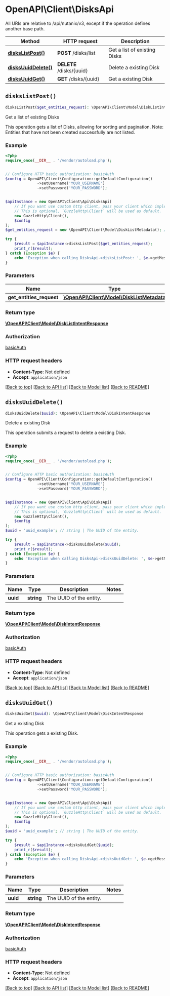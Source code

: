 # OpenAPI\Client\DisksApi

All URIs are relative to /api/nutanix/v3, except if the operation defines another base path.

| Method | HTTP request | Description |
| ------------- | ------------- | ------------- |
| [**disksListPost()**](DisksApi.md#disksListPost) | **POST** /disks/list | Get a list of existing Disks |
| [**disksUuidDelete()**](DisksApi.md#disksUuidDelete) | **DELETE** /disks/{uuid} | Delete a existing Disk |
| [**disksUuidGet()**](DisksApi.md#disksUuidGet) | **GET** /disks/{uuid} | Get a existing Disk |


## `disksListPost()`

```php
disksListPost($get_entities_request): \OpenAPI\Client\Model\DiskListIntentResponse
```

Get a list of existing Disks

This operation gets a list of Disks, allowing for sorting and pagination. Note: Entities that have not been created successfully are not listed.

### Example

```php
<?php
require_once(__DIR__ . '/vendor/autoload.php');


// Configure HTTP basic authorization: basicAuth
$config = OpenAPI\Client\Configuration::getDefaultConfiguration()
              ->setUsername('YOUR_USERNAME')
              ->setPassword('YOUR_PASSWORD');


$apiInstance = new OpenAPI\Client\Api\DisksApi(
    // If you want use custom http client, pass your client which implements `GuzzleHttp\ClientInterface`.
    // This is optional, `GuzzleHttp\Client` will be used as default.
    new GuzzleHttp\Client(),
    $config
);
$get_entities_request = new \OpenAPI\Client\Model\DiskListMetadata(); // \OpenAPI\Client\Model\DiskListMetadata

try {
    $result = $apiInstance->disksListPost($get_entities_request);
    print_r($result);
} catch (Exception $e) {
    echo 'Exception when calling DisksApi->disksListPost: ', $e->getMessage(), PHP_EOL;
}
```

### Parameters

| Name | Type | Description  | Notes |
| ------------- | ------------- | ------------- | ------------- |
| **get_entities_request** | [**\OpenAPI\Client\Model\DiskListMetadata**](../Model/DiskListMetadata.md)|  | |

### Return type

[**\OpenAPI\Client\Model\DiskListIntentResponse**](../Model/DiskListIntentResponse.md)

### Authorization

[basicAuth](../../README.md#basicAuth)

### HTTP request headers

- **Content-Type**: Not defined
- **Accept**: `application/json`

[[Back to top]](#) [[Back to API list]](../../README.md#endpoints)
[[Back to Model list]](../../README.md#models)
[[Back to README]](../../README.md)

## `disksUuidDelete()`

```php
disksUuidDelete($uuid): \OpenAPI\Client\Model\DiskIntentResponse
```

Delete a existing Disk

This operation submits a request to delete a existing Disk.

### Example

```php
<?php
require_once(__DIR__ . '/vendor/autoload.php');


// Configure HTTP basic authorization: basicAuth
$config = OpenAPI\Client\Configuration::getDefaultConfiguration()
              ->setUsername('YOUR_USERNAME')
              ->setPassword('YOUR_PASSWORD');


$apiInstance = new OpenAPI\Client\Api\DisksApi(
    // If you want use custom http client, pass your client which implements `GuzzleHttp\ClientInterface`.
    // This is optional, `GuzzleHttp\Client` will be used as default.
    new GuzzleHttp\Client(),
    $config
);
$uuid = 'uuid_example'; // string | The UUID of the entity.

try {
    $result = $apiInstance->disksUuidDelete($uuid);
    print_r($result);
} catch (Exception $e) {
    echo 'Exception when calling DisksApi->disksUuidDelete: ', $e->getMessage(), PHP_EOL;
}
```

### Parameters

| Name | Type | Description  | Notes |
| ------------- | ------------- | ------------- | ------------- |
| **uuid** | **string**| The UUID of the entity. | |

### Return type

[**\OpenAPI\Client\Model\DiskIntentResponse**](../Model/DiskIntentResponse.md)

### Authorization

[basicAuth](../../README.md#basicAuth)

### HTTP request headers

- **Content-Type**: Not defined
- **Accept**: `application/json`

[[Back to top]](#) [[Back to API list]](../../README.md#endpoints)
[[Back to Model list]](../../README.md#models)
[[Back to README]](../../README.md)

## `disksUuidGet()`

```php
disksUuidGet($uuid): \OpenAPI\Client\Model\DiskIntentResponse
```

Get a existing Disk

This operation gets a existing Disk.

### Example

```php
<?php
require_once(__DIR__ . '/vendor/autoload.php');


// Configure HTTP basic authorization: basicAuth
$config = OpenAPI\Client\Configuration::getDefaultConfiguration()
              ->setUsername('YOUR_USERNAME')
              ->setPassword('YOUR_PASSWORD');


$apiInstance = new OpenAPI\Client\Api\DisksApi(
    // If you want use custom http client, pass your client which implements `GuzzleHttp\ClientInterface`.
    // This is optional, `GuzzleHttp\Client` will be used as default.
    new GuzzleHttp\Client(),
    $config
);
$uuid = 'uuid_example'; // string | The UUID of the entity.

try {
    $result = $apiInstance->disksUuidGet($uuid);
    print_r($result);
} catch (Exception $e) {
    echo 'Exception when calling DisksApi->disksUuidGet: ', $e->getMessage(), PHP_EOL;
}
```

### Parameters

| Name | Type | Description  | Notes |
| ------------- | ------------- | ------------- | ------------- |
| **uuid** | **string**| The UUID of the entity. | |

### Return type

[**\OpenAPI\Client\Model\DiskIntentResponse**](../Model/DiskIntentResponse.md)

### Authorization

[basicAuth](../../README.md#basicAuth)

### HTTP request headers

- **Content-Type**: Not defined
- **Accept**: `application/json`

[[Back to top]](#) [[Back to API list]](../../README.md#endpoints)
[[Back to Model list]](../../README.md#models)
[[Back to README]](../../README.md)
